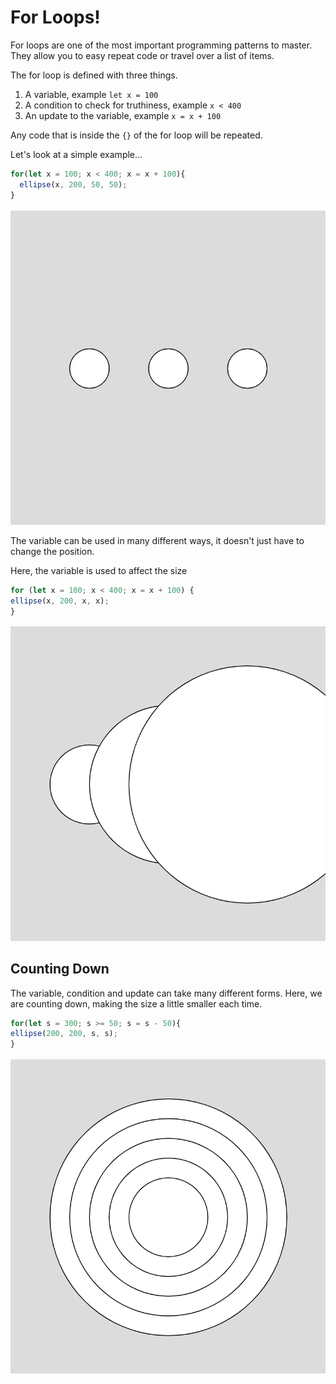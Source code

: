 # For Loops!

For loops are one of the most important programming patterns to master. They allow you to easy repeat code or travel over a list of items.

The for loop is defined with three things.
1. A variable, example `let x = 100`
2. A condition to check for truthiness, example `x < 400`
3. An update to the variable, example `x = x + 100`

Any code that is inside the `{}` of the for loop will be repeated.

Let's look at a simple example...
```javascript
for(let x = 100; x < 400; x = x + 100){
  ellipse(x, 200, 50, 50);
}
```

![three circles draw with a loop](./imgs/for1.png)

The variable can be used in many different ways, it doesn't just have to change the position.

Here, the variable is used to affect the size
```javascript
for (let x = 100; x < 400; x = x + 100) {
ellipse(x, 200, x, x);
}
```
![three circles of increasing size](./imgs/for2.png)

## Counting Down
The variable, condition and update can take many different forms. Here, we are counting down, making the size a little smaller each time.

```javascript
for(let s = 300; s >= 50; s = s - 50){
ellipse(200, 200, s, s);
}
```
![a target shape drawn with a for loop](./imgs/for3.png)
